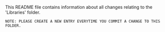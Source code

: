 This README file contains information about all changes relating to the 'Libraries' folder. 

	NOTE: PLEASE CREATE A NEW ENTRY EVERYTIME YOU COMMIT A CHANGE TO THIS FOLDER.

